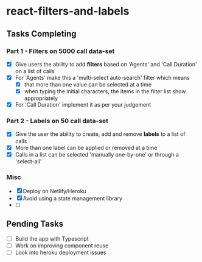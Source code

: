 # react-filters-and-labels

## Tasks Completing

### Part 1 - Filters on 5000 call data-set

- [x] Give users the ability to add **filters** based on 'Agents' and 'Call Duration' on a list of calls
- [x] For 'Agents' make this a 'multi-select auto-search' filter which means
    - [x] that more than one value can be selected at a time
    - [x] when typing the initial characters, the items in the filter list show appropriately
- [x] For 'Call Duration' implement it as per your judgement

### Part 2 - Labels on 50 call data-set

- [x] Give the user the ability to create, add and remove **labels** to a list of calls
- [x] More than one label can be applied or removed at a time
- [x] Calls in a list can be selected 'manually one-by-one' or through a 'select-all'

### Misc

- [x] Deploy on Netlify/Heroku
- [x] Avoid using a state management library
- [ ] 

## Pending Tasks

- [ ] Build the app with Typescript
- [ ] Work on improving component reuse
- [ ] Look into heroku deployment issues
